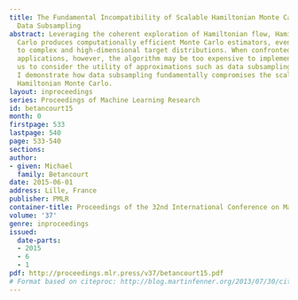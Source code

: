 ```yaml
---
title: The Fundamental Incompatibility of Scalable Hamiltonian Monte Carlo and Naive
  Data Subsampling
abstract: Leveraging the coherent exploration of Hamiltonian flow, Hamiltonian Monte
  Carlo produces computationally efficient Monte Carlo estimators, even with respect
  to complex and high-dimensional target distributions. When confronted with data-intensive
  applications, however, the algorithm may be too expensive to implement, leaving
  us to consider the utility of approximations such as data subsampling. In this paper
  I demonstrate how data subsampling fundamentally compromises the scalability of
  Hamiltonian Monte Carlo.
layout: inproceedings
series: Proceedings of Machine Learning Research
id: betancourt15
month: 0
firstpage: 533
lastpage: 540
page: 533-540
sections: 
author:
- given: Michael
  family: Betancourt
date: 2015-06-01
address: Lille, France
publisher: PMLR
container-title: Proceedings of the 32nd International Conference on Machine Learning
volume: '37'
genre: inproceedings
issued:
  date-parts:
  - 2015
  - 6
  - 1
pdf: http://proceedings.mlr.press/v37/betancourt15.pdf
# Format based on citeproc: http://blog.martinfenner.org/2013/07/30/citeproc-yaml-for-bibliographies/
---
```

